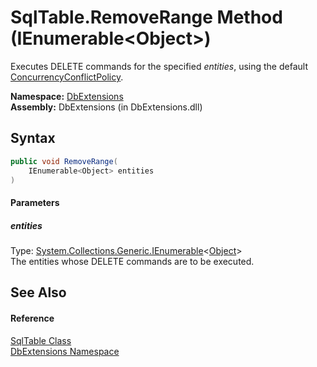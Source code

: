 SqlTable.RemoveRange Method (IEnumerable&lt;Object>)
====================================================
Executes DELETE commands for the specified *entities*, using the default [ConcurrencyConflictPolicy][1].

**Namespace:** [DbExtensions][2]  
**Assembly:** DbExtensions (in DbExtensions.dll)

Syntax
------

```csharp
public void RemoveRange(
	IEnumerable<Object> entities
)
```

#### Parameters

##### *entities*
Type: [System.Collections.Generic.IEnumerable][3]&lt;[Object][4]>  
The entities whose DELETE commands are to be executed.


See Also
--------

#### Reference
[SqlTable Class][5]  
[DbExtensions Namespace][2]  

[1]: ../ConcurrencyConflictPolicy/README.md
[2]: ../README.md
[3]: http://msdn.microsoft.com/en-us/library/9eekhta0
[4]: http://msdn.microsoft.com/en-us/library/e5kfa45b
[5]: README.md